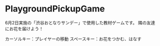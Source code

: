 # PlaygroundPickupGame

6月2日実施の「渋谷おとなりサンデー」で使用した教材ゲームです。
隣の友達にお花を届けよう！

カーソルキー：プレイヤーの移動
スペースキー：お花をつかむ、はなす

